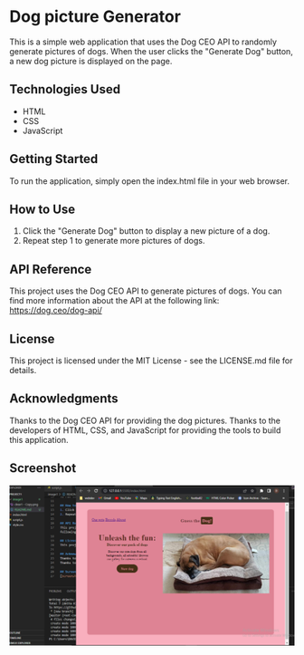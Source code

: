 # Dog picture Generator
This is a simple web application that uses the Dog CEO API to randomly generate pictures of dogs. When the user clicks the "Generate Dog" button, a new dog picture is displayed on the page.

## Technologies Used
* HTML
* CSS
* JavaScript

## Getting Started
To run the application, simply open the index.html file in your web browser.

## How to Use
1. Click the "Generate Dog" button to display a new picture of a dog.
2. Repeat step 1 to generate more pictures of dogs.

## API Reference
This project uses the Dog CEO API to generate pictures of dogs. You can find more information about the API at the following link: https://dog.ceo/dog-api/

## License
This project is licensed under the MIT License - see the LICENSE.md file for details.

## Acknowledgments
Thanks to the Dog CEO API for providing the dog pictures.
Thanks to the developers of HTML, CSS, and JavaScript for providing the tools to build this application.

## Screenshot
![Screenshot](https://github.com/DevitoDbug/I-Love-Dogs/blob/master/image1/screenshot_.jpg?raw=true)